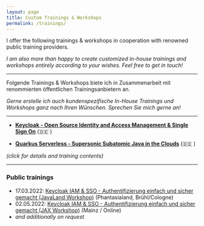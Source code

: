 ```yaml
---
layout: page
title: Custom Trainings & Workshops
permalink: /trainings/
---
```


I offer the following trainings & workshops in cooperation with renowned public training providers.

_I am also more than happy to create customized in-house trainings and workshops entirely according to your wishes. Feel free to get in touch!_

---

Folgende Trainings & Workshops biete ich in Zusammenarbeit mit renommierten öffentlichen Trainingsanbietern an.

_Gerne erstelle ich auch kundenspezifische In-House Trainings und Workshops ganz nach Ihren Wünschen. Sprechen Sie mich gerne an!_

---

* **[Keycloak - Open Source Identity and Access Management & Single Sign On](/trainings/keycloak)** (🇩🇪 )

* **[Quarkus Serverless - Supersonic Subatomic Java in the Clouds](/trainings/quarkus)** (🇩🇪 )

_(click for details and training contents)_

---

### Public trainings

* 17.03.2022: [Keycloak IAM & SSO - Authentifizierung einfach und sicher gemacht (JavaLand Workshop)](https://www.javaland.eu/) (Phantasialand, Brühl/Cologne)
* 02.05.2022: [Keycloak IAM & SSO - Authentifizierung einfach und sicher gemacht (JAX Workshop)](https://jax.de/performance-security/workshop-authentifizierung-einfach-und-sicher-gemacht-mit-keycloak-iam-und-sso/) (Mainz / Online)
* _and additionally on request_

